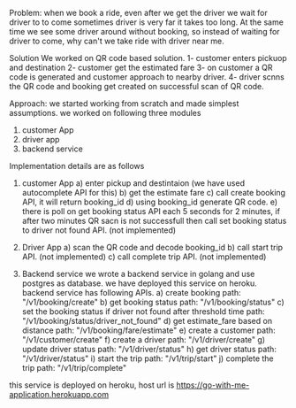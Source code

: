 Problem:
when we book a ride, even after we get the driver we wait for driver to 
to come sometimes driver is very far it takes too long.
At the same time we see some driver around without booking, 
so instead of waiting for driver to come, why can't we 
take ride with driver near me.

Solution
We worked on QR code based solution. 
1- customer enters pickuop and destination
2- customer get the estimated fare
3- on customer a QR code is generated and customer approach to
   nearby driver.
4- driver scnns the QR code and booking get created on 
   successful scan of QR code.

Approach:
we started working from scratch and made simplest assumptions.
we worked on following three modules
1. customer App
2. driver app
3. backend service

Implementation details are as follows
1. customer App
	a) enter pickup and destintaion (we have used autocomplete API for this)
	b) get the estimate fare
	c) call create booking API, it will return booking_id
	d) using booking_id generate QR code.
	e) there is poll on get booking status API each 5 seconds for 2 minutes, if after two minutes QR sacn is not successfull then call set booking status to driver not found API. (not implemented)

2. Driver App
	a) scan the QR code and decode booking_id
	b) call start trip API. (not implemented)
	c) call complete trip API. (not implemented)

3. Backend service 
	we wrote a backend service in golang and use postgres as database.
	we have deployed this service on heroku.
	backend service has following APIs.
	a) create booking 
		path: "/v1/booking/create"
	b) get booking status
		path: "/v1/booking/status"
	c) set the booking status if driver not found after threshold time
		path: "/v1/booking/status/driver_not_found"
	d) get estimate_fare based on distance
		path: "/v1/booking/fare/estimate"
	e) create a customer
		path: "/v1/customer/create"
	f) create a driver
		path: "/v1/driver/create"
	g) update driver status
		path: "/v1/driver/status"
	h) get driver status
		path: "/v1/driver/status"
	i) start the trip
		path: "/v1/trip/start"
	j) complete the trip
		path: "/v1/trip/complete"
	
this service is deployed on heroku, host url is https://go-with-me-application.herokuapp.com

